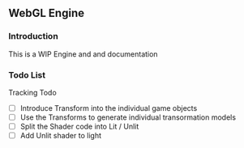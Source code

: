 ## WebGL Engine
### Introduction
This is a WIP Engine and and documentation

### Todo List
Tracking Todo
- [ ] Introduce Transform into the individual game objects
- [ ] Use the Transforms to generate individual transormation models
- [ ] Split the Shader code into Lit / Unlit
- [ ] Add Unlit shader to light